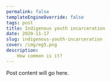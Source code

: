 ```yaml
---
permalink: false
templateEngineOverride: false
tags: post
title: Indigenous youth incarceration
date: 2020-11-17
slug: indigenous-youth-incarceration
cover: /img/eg5.png
description:
    How common is it?
---
```


Post content will go here.